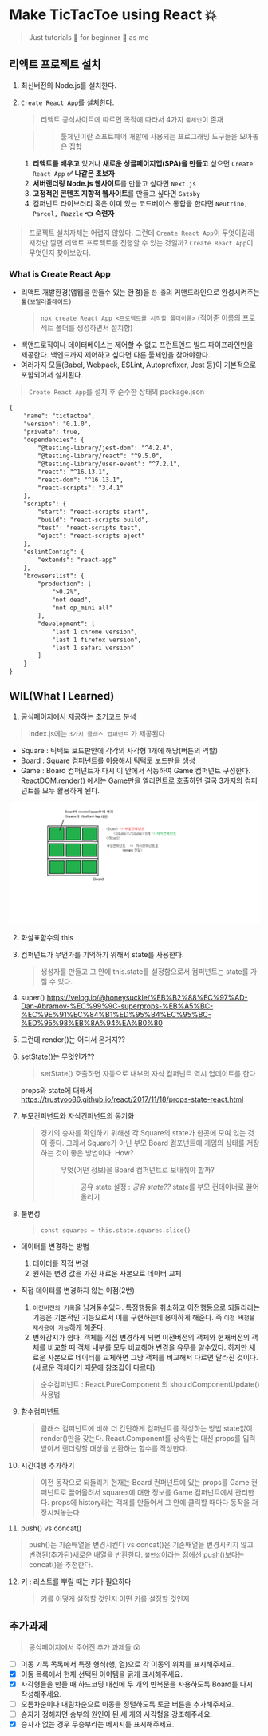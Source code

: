 # Make TicTacToe using React 💥

> Just tutorials 💨 for beginner 👶 as me

## 리액트 프로젝트 설치

1. 최신버전의 Node.js를 설치한다.
2. `Create React App`를 설치한다.

    > 리액트 공식사이트에 따르면 목적에 따라서 4가지 `툴체인`이 존재

    > > 툴체인이란 소프트웨어 개발에 사용되는 프로그래밍 도구들을 모아놓은 집합

    1. **리액트를 배우고** 있거나 **새로운 싱글페이지앱(SPA)을 만들고** 싶으면 `Create React App` **✅ 나같은 초보자**
    2. **서버랜더링 Node.js 웹사이트**를 만들고 싶다면 `Next.js`
    3. **고정적인 콘텐츠 지향적 웹사이트**를 만들고 싶다면 `Gatsby`
    4. 컴퍼넌트 라이브러리 혹은 이미 있는 코드베이스 통합을 한다면 `Neutrino, Parcel, Razzle` **👈 숙련자**

> 프로젝트 설치자체는 어렵지 않았다. 그런데 `Create React App`이 무엇이길래 저것만 깔면 리액트 프로젝트를 진행할 수 있는 것일까? `Create React App`이 무엇인지 찾아보았다.

### What is Create React App

-   리액트 개발환경(앱웹을 만들수 있는 환경)을 `한 줄`의 커맨드라인으로 완성시켜주는 `툴(보일러플레이드)`
    > `npx create React App <프로젝트를 시작할 폴더이름>` (적어준 이름의 프로젝트 폴더를 생성하면서 설치함)
-   백앤드로직이나 데이터베이스는 제어할 수 없고 프런트엔드 빌드 파이프라인만을 제공한다. 백엔드까지 제어하고 싶다면 다른 툴체인을 찾아야한다.
-   여러가지 모듈(Babel, Webpack, ESLint, Autoprefixer, Jest 등)이 기본적으로 포함되어서 설치된다.

> `Create React App`를 설치 후 순수한 상태의 package.json

```
{
    "name": "tictactoe",
    "version": "0.1.0",
    "private": true,
    "dependencies": {
        "@testing-library/jest-dom": "^4.2.4",
        "@testing-library/react": "^9.5.0",
        "@testing-library/user-event": "^7.2.1",
        "react": "^16.13.1",
        "react-dom": "^16.13.1",
        "react-scripts": "3.4.1"
    },
    "scripts": {
        "start": "react-scripts start",
        "build": "react-scripts build",
        "test": "react-scripts test",
        "eject": "react-scripts eject"
    },
    "eslintConfig": {
        "extends": "react-app"
    },
    "browserslist": {
        "production": [
            ">0.2%",
            "not dead",
            "not op_mini all"
        ],
        "development": [
            "last 1 chrome version",
            "last 1 firefox version",
            "last 1 safari version"
        ]
    }
}
```

## WIL(What I Learned)

1. 공식페이지에서 제공하는 초기코드 분석

> index.js에는 `3가지 클래스 컴퍼넌트` 가 제공된다

-   Square : 틱택토 보드판안에 각각의 사각형 1개에 해당(버튼의 역할)
-   Board : Square 컴퍼넌트를 이용해서 틱택토 보드판을 생성
-   Game : Board 컴퍼넌트가 다시 이 안에서 작동하여 Game 컴퍼넌트 구성한다. ReactDOM.render() 에서는 Game만을 엘리먼트로 호출하면 결국 3가지의 컴퍼넌트를 모두 활용하게 된다.

![initial_code](image/initial_code.png)

2. 화살표함수의 this

3. 컴퍼넌트가 무언가를 기억하기 위해서 state를 사용한다.

    > 생성자를 만들고 그 안에 this.state를 설정함으로서 컴퍼넌트는 state를 가질 수 있다.

4. super()
   https://velog.io/@honeysuckle/%EB%B2%88%EC%97%AD-Dan-Abramov-%EC%99%9C-superprops-%EB%A5%BC-%EC%9E%91%EC%84%B1%ED%95%B4%EC%95%BC-%ED%95%98%EB%8A%94%EA%B0%80

5. 그런데 render()는 어디서 온거지??

6. setState()는 무엇인가??

    > setState() 호출하면 자동으로 내부의 자식 컴퍼넌트 역시 업데이트를 한다

    props와 state에 대해서
    https://trustyoo86.github.io/react/2017/11/18/props-state-react.html

7. 부모컨퍼넌트와 자식컨퍼넌트의 동기화
    > 경기의 승자를 확인하기 위해선 각 Square의 state가 한곳에 모여 있는 것이 좋다. 그래서 Square가 아닌 부모 Board 컴포넌트에 게임의 상태를 저장하는 것이 좋은 방법이다. How?
    >
    > > 무엇(어떤 정보)을 Board 컴퍼넌트로 보내줘야 할까?
    > >
    > > > 공유 state 설정 : _공유 state??_
    > > > state를 부모 컨테이너로 끌어올리기
8. 불변성
    > `const squares = this.state.squares.slice()`

-   데이터를 변경하는 방법

    1. 데이터를 직접 변경
    2. 원하는 변경 값을 가진 새로운 사본으로 데이터 교체

-   직접 데이터를 변경하지 않는 이점(2번)

    1. `이전버전의 기록`을 남겨둘수있다. 특정행동을 취소하고 이전행동으로 되돌리리는 기능은 기본적인 기능으로서 이를 구현하는데 용이하게 해준다. 즉 `이전 버전을 재사용이 가능`하게 해준다.
    2. 변화감지가 쉽다. 객체를 직접 변경하게 되면 이전버전의 객체와 현재버전의 객체를 비교할 때 객체 내부를 모두 비교해야 변경을 유무를 알수있다. 하지만 새로운 사본으로 데이터를 교체하면 그냥 객체를 비교해서 다르면 달라진 것이다.(새로운 객체이기 때문에 참조값이 다르다)

    > 순수컴퍼넌트 : React.PureComponent 의 shouldComponentUpdate() 사용법

9. 함수컴퍼넌트

    > 클래스 컴퍼넌트에 비해 더 간단하게 컴퍼넌트를 작성하는 방법
    > state없이 render()만을 갖는다.
    > React.Component를 상속받는 대신 props를 입력받아서 랜더링할 대상을 반환하는 함수를 작성한다.

10. 시간여행 추가하기

    > 이전 동작으로 되돌리기
    > 현재는 Board 컨퍼넌트에 있는 props를 Game 컨퍼넌트로 끌어올려서 squares에 대한 정보를 Game 컴퍼넌트에서 관리한다.
    > props에 history라는 객체를 만들어서 그 안에 클릭할 때마다 동작을 저장시켜놓는다

11. push() vs concat()

> push()는 기준배열을 변경시킨다 vs concat()은 기존배열을 변경시키지 않고 변경된(추가된)새로운 배열을 반환한다.
> `불변성`이라는 점에선 push()보다는 concat()을 추천한다.

12. 키 : 리스트를 뿌릴 때는 키가 필요하다
    > 키를 어떻게 설정할 것인지 어떤 키를 설정할 것인지

## 추가과제

> 공식페이지에서 주어진 추가 과제들 😵

-   [ ] 이동 기록 목록에서 특정 형식(행, 열)으로 각 이동의 위치를 표시해주세요.
-   [x] 이동 목록에서 현재 선택된 아이템을 굵게 표시해주세요.
-   [x] 사각형들을 만들 때 하드코딩 대신에 두 개의 반복문을 사용하도록 Board를 다시 작성해주세요.
-   [ ] 오름차순이나 내림차순으로 이동을 정렬하도록 토글 버튼을 추가해주세요.
-   [ ] 승자가 정해지면 승부의 원인이 된 세 개의 사각형을 강조해주세요.
-   [x] 승자가 없는 경우 무승부라는 메시지를 표시해주세요.
